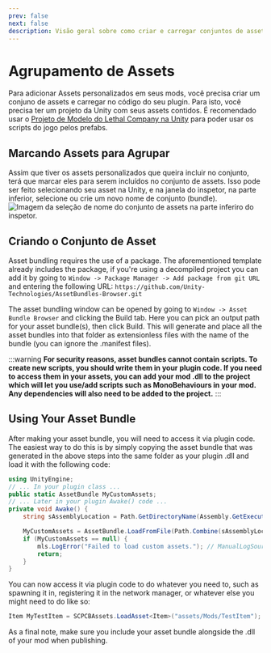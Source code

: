 ```yaml
---
prev: false
next: false
description: Visão geral sobre como criar e carregar conjuntos de assets no seu plugin.
---
```


# Agrupamento de Assets

Para adicionar Assets personalizados em seus mods, você precisa criar um conjuno de assets e carregar no código do seu plugin. Para isto, você precisa ter um projeto da Unity com seus assets contidos. É recomendado usar o [Projeto de Modelo do Lethal Company na Unity](https://github.com/EvaisaDev/LethalCompanyUnityTemplate/tree/main#readme) para poder usar os scripts do jogo pelos prefabs.

## Marcando Assets para Agrupar

Assim que tiver os assets personalizados que queira incluir no conjunto, terá que marcar eles para serem incluídos no conjunto de assets. Isso pode ser feito selecionando seu asset na Unity, e na janela do inspetor, na parte inferior, selecione ou crie um novo nome de conjunto (bundle).
![Imagem da seleção de nome do conjunto de assets na parte inferiro do inspetor.](/images/asset-bundling/AssetBundleMark.png)

## Criando o Conjunto de Asset

Asset bundling requires the use of a package. The aforementioned template already includes the package, if you're using a decompiled project you can add it by going to `Window -> Package Manager -> Add package from git URL` and entering the following URL: `https://github.com/Unity-Technologies/AssetBundles-Browser.git`

The asset bundling window can be opened by going to `Window -> Asset Bundle Browser` and clicking the Build tab. Here you can pick an output path for your asset bundle(s), then click Build. This will generate and place all the asset bundles into that folder as extensionless files with the name of the bundle (you can ignore the .manifest files).

:::warning
**For security reasons, asset bundles cannot contain scripts. To create new scripts, you should write them in your plugin code. If you need to access them in your assets, you can add your mod .dll to the project which will let you use/add scripts such as MonoBehaviours in your mod. Any dependencies will also need to be added to the project.**
:::

## Using Your Asset Bundle

After making your asset bundle, you will need to access it via plugin code. The easiest way to do this is by simply copying the asset bundle that was generated in the above steps into the same folder as your plugin .dll and load it with the following code:

```cs
using UnityEngine;
// ... In your plugin class ...
public static AssetBundle MyCustomAssets;
// ... Later in your plugin Awake() code ...
private void Awake() {
    string sAssemblyLocation = Path.GetDirectoryName(Assembly.GetExecutingAssembly().Location);

    MyCustomAssets = AssetBundle.LoadFromFile(Path.Combine(sAssemblyLocation, "mymodbundle"));
    if (MyCustomAssets == null) {
        mls.LogError("Failed to load custom assets."); // ManualLogSource for your plugin
        return;
    }
}
```

You can now access it via plugin code to do whatever you need to, such as spawning it in, registering it in the network manager, or whatever else you might need to do like so:

```cs
Item MyTestItem = SCPCBAssets.LoadAsset<Item>("assets/Mods/TestItem");
```

As a final note, make sure you include your asset bundle alongside the .dll of your mod when publishing.
